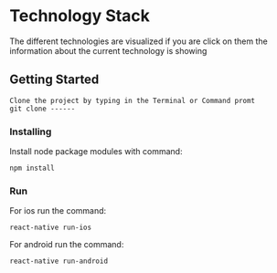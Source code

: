 # Technology Stack
  The different technologies are visualized if you are click on them the information about the current technology is  showing    

## Getting Started
    Clone the project by typing in the Terminal or Command promt 
    git clone ------

### Installing

Install node package modules with command:

```
npm install
```

### Run


For ios run the command:

```
react-native run-ios
```

For android run the command:

```
react-native run-android
```